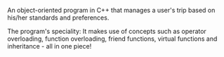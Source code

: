 An object-oriented program in C++ that manages a user's trip based on his/her standards and preferences.

The program's speciality: It makes use of concepts such as operator overloading, function overloading, friend functions, virtual functions and inheritance - all in one piece!
